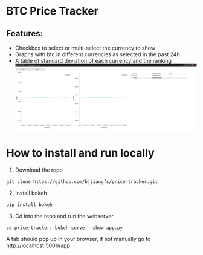 # BTC Price Tracker
## Features:
- Checkbox to select or multi-select the currency to show
- Graphs with btc in different currencies as selected in the past 24h
- A table of standard deviation of each currency and the ranking
![Screenshot](demo.png)

# How to install and run locally

1. Download the repo
```
git clone https://github.com/bjjiangfs/price-tracker.git
```

2. Install bokeh
```
pip install bokeh
```

3. Cd into the repo and run the webserver
```
cd price-tracker; bokeh serve --show app.py
```

A tab should pop up in your browser, if not manually go to http://localhost:5006/app



